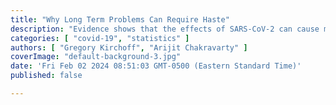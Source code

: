 ```yaml
---
title: "Why Long Term Problems Can Require Haste"
description: "Evidence shows that the effects of SARS-CoV-2 can cause major problems well into the future. This is why we need to act now."
categories: [ "covid-19", "statistics" ]
authors: [ "Gregory Kirchoff", "Arijit Chakravarty" ]
coverImage: "default-background-3.jpg"
date: 'Fri Feb 02 2024 08:51:03 GMT-0500 (Eastern Standard Time)'
published: false

---
```

<script> // usables
	import RecipeCard from '$lib/components/usables/RecipeCard/RecipeCard.svelte';

  import CancerForecast from '$lib/components/internal/projects/CancerForecast/CancerForecast.svelte';

</script>


<CancerForecast />

